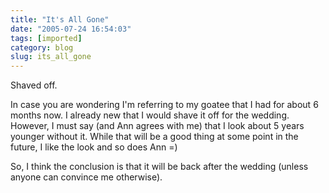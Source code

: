 ```yaml
---
title: "It's All Gone"
date: "2005-07-24 16:54:03"
tags: [imported]
category: blog
slug: its_all_gone
---
```


Shaved off.

In case you are wondering I'm referring to my goatee that I had for about 6 months now. I already new that I would shave it off for the wedding. However, I must say (and Ann agrees with me) that I look about 5 years younger without it. While that will be a good thing at some point in the future, I like the look and so does Ann =)

So, I think the conclusion is that it will be back after the wedding (unless anyone can convince me otherwise).

